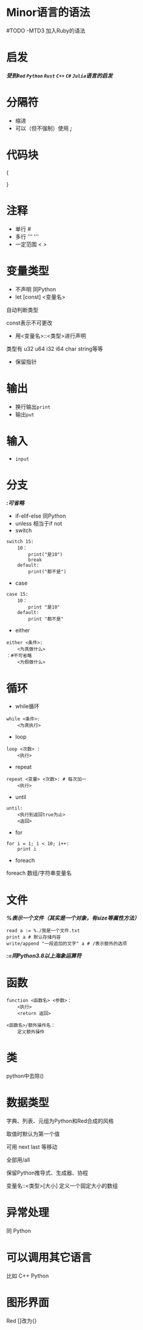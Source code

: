 # Minor语言的语法

#TODO
-MTD3 加入Ruby的语法

# 启发
***受到```Red``` ```Python``` ```Rust``` ```C++``` ```C#``` ```Julia```语言的启发***

# 分隔符
- 缩进
- 可以（但不强制）使用 ***;***

# 代码块
{

}

# 注释
- 单行 #
- 多行 ''' '''
- 一定范围 < >

# 变量类型
- 不声明 同Python
- let [const] <变量名>

自动判断类型

const表示不可更改
- 用<变量名>::<类型>进行声明 

类型有 u32 u64 i32 i64 char string等等
- 保留指针

# 输出
- 换行输出```print```
- 输出```put```

# 输入
- ```input```

# 分支
***:可省略***
- if-elif-else 同Python
- unless 相当于if not
- switch
```minor
switch 15:
    10：
        print("是10")
        break
    default:
        print("都不是")
```
- case
```minor
case 15:
    10：
        print "是10"
    default:
        print "都不是"
```
- either
```minor
either <条件>:
    <为真做什么>
：#不可省略
    <为假做什么>
```

# 循环
- while循环
```minor
while <条件>:
    <为真执行>
```
- loop
```minor
loop <次数> :
    <执行>
```
- repeat
```minor
repeat <变量> <次数>: # 每次加一
    <执行>
```
- until
```minor
until:
    <执行到返回true为止>
    <返回>
```

- for
```minor
for i = 1; i < 10; i++:
    print i
```
- foreach 

foreach 数组/字符串变量名

# 文件
***%表示一个文件（其实是一个对象，有size等属性方法）***
```minor
read a := %./我是一个文件.txt
print a # 默认存储内容
write/append "一段追加的文字" a # /表示额外的选项
```
***:=同Python3.8以上海象运算符***

# 函数
```
function <函数名> <参数>：
    <执行>
    <return 返回>
```
```
<函数名>/额外操作名：
    定义额外操作
```

# 类
python中去除()

# 数据类型
字典、列表、元组为Python和Red合成的风格

取值时默认为第一个值

可用 next last 等移动

全部用/all

保留Python推导式、生成器、协程

变量名::<类型>[大小] 定义一个固定大小的数组

# 异常处理
同 Python

# 可以调用其它语言
比如 C++ Python

# 图形界面
Red []改为{}
